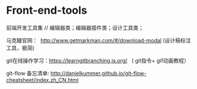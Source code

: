 # Front-end-tools
前端开发工具集
// 编辑器类；编辑器插件类；设计工具类；

马克鳗官网：  http://www.getmarkman.com/#/download-modal (设计稿标注工具，极简)

git在线操作学习：https://learngitbranching.js.org/   ( git指令+ gif动画教程）

git-flow 备忘清单: http://danielkummer.github.io/git-flow-cheatsheet/index.zh_CN.html
